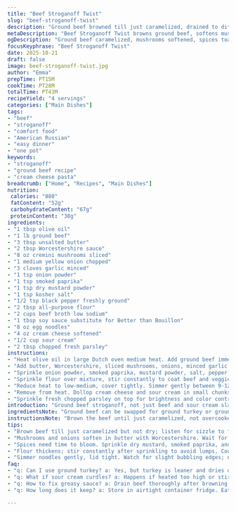 ```yaml
---
title: "Beef Stroganoff Twist"
slug: "beef-stroganoff-twist"
description: "Ground beef browned till just caramelized, drained to ditch the grease. Mushrooms, onions, garlic join the party slicked in butter and Worcestershire. Spices hit next—paprika, mustard powder, onion powder, salt and pepper—tossed in till fragrant and soft. Flour dusts everything, then beef broth and a splash of soy sauce replace the Better than Bouillon, scraping up those sticky browned bits. Egg noodles simmer low and slow till tender, lid on tight. Off heat, folds in cream cheese and sour cream for tang and richness, with parsley scattered on top. A thicker, creamier take, a little umami swap, all layered flavors and cozy textures. Watch for the bubble and bubble noise to know when to stir. Rinse and repeat if too thick—more broth saves the day."
metaDescription: "Beef Stroganoff Twist browns ground beef, softens mushrooms, toasts spices, simmers noodles gently, then folds in cream cheese and sour cream for rich, layered flavor."
ogDescription: "Ground beef caramelized, mushrooms softened, spices toasted; noodles simmer low, cream cheese and sour cream fold in last — rich, layered textures ready fast."
focusKeyphrase: "Beef Stroganoff Twist"
date: 2025-10-21
draft: false
image: beef-stroganoff-twist.jpg
author: "Emma"
prepTime: PT15M
cookTime: PT28M
totalTime: PT43M
recipeYield: "4 servings"
categories: ["Main Dishes"]
tags:
- "beef"
- "stroganoff"
- "comfort food"
- "American Russian"
- "easy dinner"
- "one pot"
keywords:
- "stroganoff"
- "ground beef recipe"
- "cream cheese pasta"
breadcrumb: ["Home", "Recipes", "Main Dishes"]
nutrition: 
 calories: "880"
 fatContent: "52g"
 carbohydrateContent: "67g"
 proteinContent: "38g"
ingredients:
- "1 tbsp olive oil"
- "1 lb ground beef"
- "3 tbsp unsalted butter"
- "2 tbsp Worcestershire sauce"
- "8 oz cremini mushrooms sliced"
- "1 medium yellow onion chopped"
- "3 cloves garlic minced"
- "1 tsp onion powder"
- "1 tsp smoked paprika"
- "1 tsp dry mustard powder"
- "1 tsp kosher salt"
- "1/2 tsp black pepper freshly ground"
- "2 tbsp all-purpose flour"
- "2 cups beef broth low sodium"
- "1 tbsp soy sauce substitute for Better than Bouillon"
- "8 oz egg noodles"
- "4 oz cream cheese softened"
- "1/2 cup sour cream"
- "2 tbsp chopped fresh parsley"
instructions:
- "Heat olive oil in large Dutch oven medium heat. Add ground beef immediately sizzle, spread out in one layer. Stir occasionally till no pink visible and edges start browning, about 6 minutes. Stop once beef release less liquid and looks dry at sides. Drain grease. This step crucial so sauce thickens, avoids greasy puddles later."
- "Add butter, Worcestershire, sliced mushrooms, onions, minced garlic. Stir. Hear that sizzle turning quiet? Mushrooms releasing moisture, onions translucent—soften and shrink about 7 minutes. If garlic burns, lower heat—clean, roasted aroma signals right timing."
- "Sprinkle onion powder, smoked paprika, mustard powder, salt, pepper over mix. Stir well to coat all surfaces evenly. Cook 3 minutes longer, stirring often. Look for spices releasing perfume, a subtle color deepening around edges. These build background flavor; skip or rush, and taste flattens."
- "Sprinkle flour over mixture, stir constantly to coat beef and veggies. Cook flour 2-3 minutes to remove raw taste. Pour in beef broth and soy sauce, scraping pan bottom with wooden spoon to lift stuck bits; that’s pure gold here—don’t leave it behind. Add noodles now, stir to submerge them fully in liquid."
- "Reduce heat to low-medium, cover tightly. Simmer gently between 9-12 minutes. Peek only once if necessary; noodles swell, soak broth. They’re done when tender but hold shape—not mushy. Visual: liquid thickens, sauce clings to spoon, slight bubbling at edges. If thickens too much or dries out, splash more broth or water to loosen."
- "Remove from heat. Dollop cream cheese and sour cream in small chunks; don’t stir until ingredients soften slightly from residual heat. Then fold gently until mixture is smooth and velvety. Avoid over stirring which can cause sour cream to separate or curdle."
- "Sprinkle fresh chopped parsley on top for brightness and color contrast. Serve immediately. If sauce seems thin or bland next day, reheat gently, add pinch more salt or a splash of cream."
introduction: "Ground beef stroganoff, not just beef and sour cream slapped together. The key? Developing layers—browning meat, softening mushrooms, toasting spices. I ditched the usual bouillon paste for soy sauce once; adds subtle umami depth, doesn’t overpower. Cream cheese melts in for extra richness than sour cream alone—both balance the tang, soften strong broth notes. Egg noodles absorb sauce but still bite back, no mush. Watch cooking times but trust aroma, texture—onions translucent and soft, meat browned not boiled, spices blooming. Stir well but patiently. Keep heat gentle once noodles in; simmer, don’t boil, you want tender pasta, not glue. Tried skipping browning once, lost flavor and got greasy sauce disaster. Drain grease or liquid sauce never thickens right. Parsley on top? Tiny pop of fresh, runs through the richness."
ingredientsNote: "Ground beef can be swapped for ground turkey or ground pork, but be mindful: lower fat meats dry out faster—adjust cooking by adding a splash more broth or a drizzle of oil. Worcestershire sauce brings savory tang; if lost, soy sauce or fish sauce works but be cautious not to overpower. Mushrooms? Cremini offer earthiness; portobellos too heavy and waterier mushrooms dilute sauce. Onion powder and smoked paprika add subtle heat and aromatic depth—no skipping. Flour thickens, baking at least 2 minutes critical to avoid raw flour taste—the pan notes also crucial, scrape thoroughly. You can use fresh herbs if no parsley handy, thyme or chives work. Sour cream is tangy but low-fat versions can curdle under heat; stick with regular or add off-heat. Cream cheese ensures creamy texture; can try mascarpone or even a dollop of crème fraîche for variation. Egg noodles need no precooking but pick sturdy ones; thin noodles can dissolve or mush inside sauce."
instructionsNote: "Brown the beef until just caramelized, not overcooked to dry. Drain grease, this step sets base for thick sauce later. When mushrooms and onions cook with butter and Worcestershire, watch for onions to turn fully translucent—no crunch left but not brown—6 to 8 minutes. Spice time is subtle but vital; let paprika and dry mustard bloom in the mixture for 2 to 3 minutes. Flour coats mixture and thickens once broth hits; constant stirring avoids lumps. Soy sauce in broth replaces bouillon—adds complexity with less mess. When noodles go in, stir to submerge and coat to prevent sticking. Keep simmer gentle, bubbling softly, lid tight—too hard boil breaks pasta and dries sauce, too low and noodles remain firm. Test noodles by tasting rather than clock; slight chew but cooked through. Finish off heat folding in cream cheese and sour cream gently to avoid curdling. Parsley scattered at the end refreshes heavy flavors. Leftovers reheat with a splash more broth or cream to loosen thickened sauce."
tips:
- "Brown beef till just caramelized but not dry; listen for sizzle to fade, smell meat darken, edges crisp. Drain grease fully; skipping makes sauce oily and won't thicken right later."
- "Mushrooms and onions soften in butter with Worcestershire. Wait for onions to become transparent and limp, not browned. Watch mushrooms shrink and release moisture slowly; garlic burns fast, so lower heat if it starts smelling sharp."
- "Spices need time to bloom. Sprinkle dry mustard, smoked paprika, and onion powder over meat mix, stir constantly 2-3 minutes. You want aroma deepening, a colored tint emerging, never just tossed in raw. Builds flavor depth and subtle heat."
- "Flour thickens; stir constantly after sprinkling to avoid lumps. Cook it 2-3 minutes to kill raw taste. Add beef broth and soy sauce in slowly, scraping pan for stuck bits—those bits carry intense flavor hidden till deglazed."
- "Simmer noodles gently, lid tight. Watch for slight bubbling edges; no rolling boil or pasta breaks and sauce dries out. Test noodles by bite, tender but firm. If sauce thickens too fast, splash broth or water to loosen. Patience pays here."
faq:
- "q: Can I use ground turkey? a: Yes, but turkey is leaner and dries out fast. Add more broth or oil to keep moist. Cooking time might drop. Flavor less rich so adjust seasoning heavier to compensate."
- "q: What if sour cream curdles? a: Happens if heated too high or stirred too much off heat. Fold in cream cheese first. Let mixture cool slightly. Low-fat sour cream more prone to break; use full-fat recommended."
- "q: How to fix greasy sauce? a: Drain beef thoroughly after browning. If still greasy, skim fat from broth surface before adding noodles. Grease blocks thickening by flour, avoids sauce binding properly."
- "q: How long does it keep? a: Store in airtight container fridge. Eat within 2 days best. Reheat gently with splash broth or cream to loosen sauce. Can freeze but texture shifts slightly; thaw slowly."

---
```

